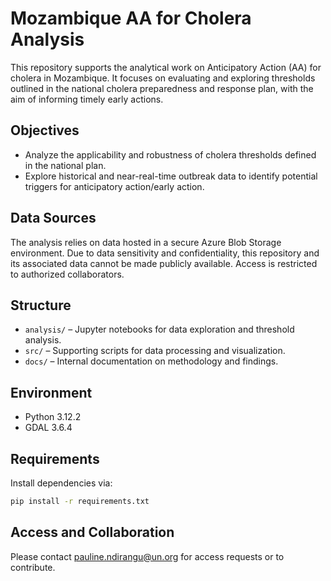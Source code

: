 # Mozambique AA for Cholera Analysis

This repository supports the analytical work on Anticipatory Action (AA) for cholera in Mozambique. It focuses on evaluating and exploring thresholds outlined in the national cholera preparedness and response plan, with the aim of informing timely early actions.

## Objectives

- Analyze the applicability and robustness of cholera thresholds defined in the national plan.
- Explore historical and near-real-time outbreak data to identify potential triggers for anticipatory action/early action.

## Data Sources

The analysis relies on data hosted in a secure Azure Blob Storage environment. Due to data sensitivity and confidentiality, this repository and its associated data cannot be made publicly available. Access is restricted to authorized collaborators.

## Structure

- `analysis/` – Jupyter notebooks for data exploration and threshold analysis.
- `src/` – Supporting scripts for data processing and visualization.
- `docs/` – Internal documentation on methodology and findings.

## Environment
- Python 3.12.2
- GDAL 3.6.4

## Requirements

Install dependencies via:

```bash
pip install -r requirements.txt
```

## Access and Collaboration

Please contact [pauline.ndirangu@un.org](mailto:pauline.ndirangu@un.org) for access requests or to contribute.